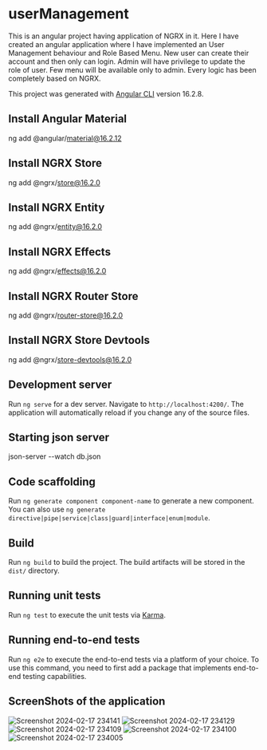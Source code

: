# userManagement
This is an angular project having application of NGRX in it.
Here I have created an angular application where I have implemented an User Management behaviour and Role Based Menu.
New user can create their account and then only can login.
Admin will have privilege to update the role of user.
Few menu will be available only to admin.
Every logic has been completely based on NGRX.

This project was generated with [Angular CLI](https://github.com/angular/angular-cli) version 16.2.8.

## Install Angular Material
ng add @angular/material@16.2.12

## Install NGRX Store
ng add @ngrx/store@16.2.0

## Install NGRX Entity
ng add @ngrx/entity@16.2.0

## Install NGRX Effects
ng add @ngrx/effects@16.2.0

## Install NGRX Router Store
ng add @ngrx/router-store@16.2.0

## Install NGRX Store Devtools
ng add @ngrx/store-devtools@16.2.0

## Development server

Run `ng serve` for a dev server. Navigate to `http://localhost:4200/`. The application will automatically reload if you change any of the source files.

## Starting json server
json-server --watch db.json

## Code scaffolding

Run `ng generate component component-name` to generate a new component. You can also use `ng generate directive|pipe|service|class|guard|interface|enum|module`.

## Build

Run `ng build` to build the project. The build artifacts will be stored in the `dist/` directory.

## Running unit tests

Run `ng test` to execute the unit tests via [Karma](https://karma-runner.github.io).

## Running end-to-end tests

Run `ng e2e` to execute the end-to-end tests via a platform of your choice. To use this command, you need to first add a package that implements end-to-end testing capabilities.

## ScreenShots of the application

![Screenshot 2024-02-17 234141](https://github.com/piyushroy007/userManagement/assets/42292564/1f51f5b8-b1d9-418d-a203-89b32d2502a1)
![Screenshot 2024-02-17 234129](https://github.com/piyushroy007/userManagement/assets/42292564/af26b618-8577-4a3c-bc1e-d6ae51ef2c24)
![Screenshot 2024-02-17 234109](https://github.com/piyushroy007/userManagement/assets/42292564/ea5b553f-b604-4abc-b163-15c2db426ad1)
![Screenshot 2024-02-17 234100](https://github.com/piyushroy007/userManagement/assets/42292564/22dc557c-7fdd-4ea2-86b6-7646f0799ee6)
![Screenshot 2024-02-17 234005](https://github.com/piyushroy007/userManagement/assets/42292564/a0c047e5-c4d7-49e1-96c5-e0aff1248f49)
